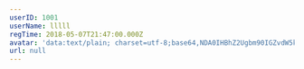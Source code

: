 ```yaml
---
userID: 1001
userName: lllll
regTime: 2018-05-07T21:47:00.000Z
avatar: 'data:text/plain; charset=utf-8;base64,NDA0IHBhZ2Ugbm90IGZvdW5kCg=='
url: null
---
```




